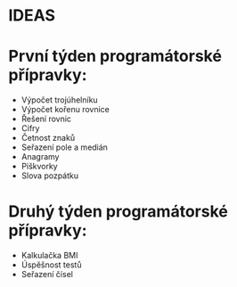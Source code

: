# IDEAS

# První týden programátorské přípravky:
- Výpočet trojúhelníku
- Výpočet kořenu rovnice
- Řešení rovnic
- Cifry
- Četnost znaků
- Seřazení pole a medián
- Anagramy
- Piškvorky
- Slova pozpátku

# Druhý týden programátorské přípravky:
- Kalkulačka BMI
- Úspěšnost testů
- Seřazení čísel
